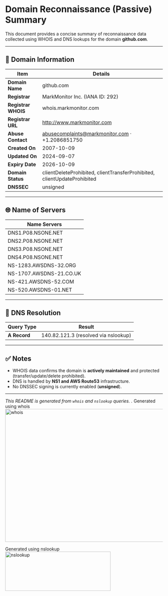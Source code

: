 # Domain Reconnaissance (Passive) Summary

This document provides a concise summary of reconnaissance data collected using WHOIS and DNS lookups for the domain **github.com**.

---

## 📌 Domain Information

| Item                  | Details                                                                 |
|-----------------------|-------------------------------------------------------------------------|
| **Domain Name**       | github.com                                                              |
| **Registrar**         | MarkMonitor Inc. (IANA ID: 292)                                         |
| **Registrar WHOIS**   | whois.markmonitor.com                                                   |
| **Registrar URL**     | http://www.markmonitor.com                                              |
| **Abuse Contact**     | abusecomplaints@markmonitor.com · +1.2086851750                        |
| **Created On**        | 2007-10-09                                                              |
| **Updated On**        | 2024-09-07                                                              |
| **Expiry Date**       | 2026-10-09                                                              |
| **Domain Status**     | clientDeleteProhibited, clientTransferProhibited, clientUpdateProhibited |
| **DNSSEC**            | unsigned                                                                |

---

## 🌐 Name of Servers

| Name Servers |
|--------------|
| DNS1.P08.NSONE.NET |
| DNS2.P08.NSONE.NET |
| DNS3.P08.NSONE.NET |
| DNS4.P08.NSONE.NET |
| NS-1283.AWSDNS-32.ORG |
| NS-1707.AWSDNS-21.CO.UK |
| NS-421.AWSDNS-52.COM |
| NS-520.AWSDNS-01.NET |

---

## 🧭 DNS Resolution

| Query Type | Result |
|------------|--------|
| **A Record** | 140.82.121.3 (resolved via nslookup) |

---

## ✅ Notes

- WHOIS data confirms the domain is **actively maintained** and protected (transfer/update/delete prohibited).
- DNS is handled by **NS1 and AWS Route53** infrastructure.
- No DNSSEC signing is currently enabled (**unsigned**).

---


*This README is generated from `whois` and `nslookup` queries.
.*
Generated using whois
<img width="742" height="424" alt="whois" src="https://github.com/user-attachments/assets/42d371b8-9bf9-457e-9046-42b35ea754aa" />

Generated using nslookup
<img width="337" height="125" alt="nslookup" src="https://github.com/user-attachments/assets/1fd2eb15-ba6d-4fff-8d8b-90b7fe4a9970" />
